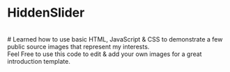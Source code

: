 # HiddenSlider
</br>
# Learned how to use basic HTML, JavaScript & CSS to demonstrate a few public source images that represent my interests.
<br>
Feel Free to use this code to edit & add your own images for a great introduction template.
